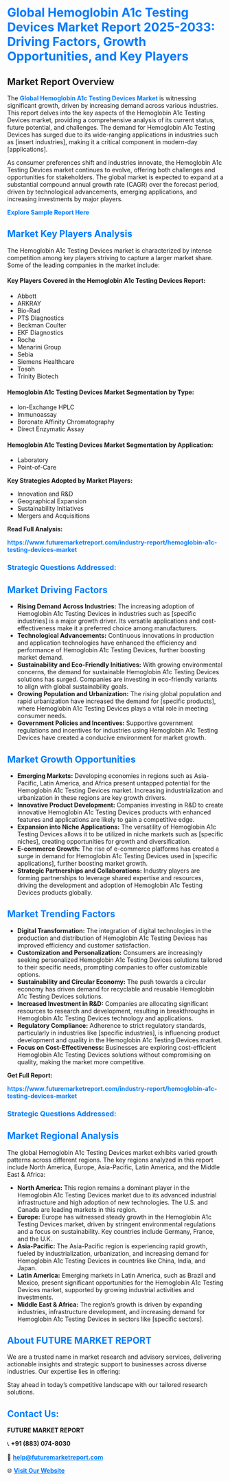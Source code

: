 <h1 style="color: #007BFF;">Global Hemoglobin A1c Testing Devices Market Report 2025-2033: Driving Factors, Growth Opportunities, and Key Players</h1>

<section id="overview">
<h2>Market Report Overview</h2>
<p>The <a href="https://www.futuremarketreport.com/industry-report/hemoglobin-a1c-testing-devices-market" style="color: #007BFF; text-decoration: none;"><strong>Global Hemoglobin A1c Testing Devices Market</strong></a> is witnessing significant growth, driven by increasing demand across various industries. This report delves into the key aspects of the Hemoglobin A1c Testing Devices market, providing a comprehensive analysis of its current status, future potential, and challenges. The demand for Hemoglobin A1c Testing Devices has surged due to its wide-ranging applications in industries such as [insert industries], making it a critical component in modern-day [applications].</p>
<p>As consumer preferences shift and industries innovate, the Hemoglobin A1c Testing Devices market continues to evolve, offering both challenges and opportunities for stakeholders. The global market is expected to expand at a substantial compound annual growth rate (CAGR) over the forecast period, driven by technological advancements, emerging applications, and increasing investments by major players.</p>
</section>

<section id="overview">
<p><a href="https://www.futuremarketreport.com/request-sample/reportId=99518" style="color: #007BFF; text-decoration: none;"><strong>Explore Sample Report Here</strong></a></p>
</section>

<section id="key-players">
<h2 style="color: #007BFF;">Market Key Players Analysis</h2>
<p>The Hemoglobin A1c Testing Devices market is characterized by intense competition among key players striving to capture a larger market share. Some of the leading companies in the market include:</p>
<h4>Key Players Covered in the Hemoglobin A1c Testing Devices Report:</h4>
<ul><li>Abbott</li><li>ARKRAY</li><li>Bio-Rad</li><li>PTS Diagnostics</li><li>Beckman Coulter</li><li>EKF Diagnostics</li><li>Roche</li><li>Menarini Group</li><li>Sebia</li><li>Siemens Healthcare</li><li>Tosoh</li><li>Trinity Biotech</li></ul>
<h4>Hemoglobin A1c Testing Devices Market Segmentation by Type:</h4>
<ul><li>Ion-Exchange HPLC</li><li>Immunoassay</li><li>Boronate Affinity Chromatography</li><li>Direct Enzymatic Assay</li></ul>

<h4>Hemoglobin A1c Testing Devices Market Segmentation by Application:</h4>
<ul><li>Laboratory</li><li>Point-of-Care</li></ul>
<p><strong>Key Strategies Adopted by Market Players:</strong></p>
<ul>
<li>Innovation and R&D</li>
<li>Geographical Expansion</li>
<li>Sustainability Initiatives</li>
<li>Mergers and Acquisitions</li>
</ul>
</section>

<section>
<p><strong>Read Full Analysis: </strong></p><a href="https://www.futuremarketreport.com/industry-report/hemoglobin-a1c-testing-devices-market" style="color: #007BFF; text-decoration: none;"><strong>https://www.futuremarketreport.com/industry-report/hemoglobin-a1c-testing-devices-market</strong></a>
<h3 style="color: #007BFF;">Strategic Questions Addressed:</h3>
</section>

<section id="driving-factors">
<h2 style="color: #007BFF;">Market Driving Factors</h2>
<ul>
<li><strong>Rising Demand Across Industries:</strong> The increasing adoption of Hemoglobin A1c Testing Devices in industries such as [specific industries] is a major growth driver. Its versatile applications and cost-effectiveness make it a preferred choice among manufacturers.</li>
<li><strong>Technological Advancements:</strong> Continuous innovations in production and application technologies have enhanced the efficiency and performance of Hemoglobin A1c Testing Devices, further boosting market demand.</li>
<li><strong>Sustainability and Eco-Friendly Initiatives:</strong> With growing environmental concerns, the demand for sustainable Hemoglobin A1c Testing Devices solutions has surged. Companies are investing in eco-friendly variants to align with global sustainability goals.</li>
<li><strong>Growing Population and Urbanization:</strong> The rising global population and rapid urbanization have increased the demand for [specific products], where Hemoglobin A1c Testing Devices plays a vital role in meeting consumer needs.</li>
<li><strong>Government Policies and Incentives:</strong> Supportive government regulations and incentives for industries using Hemoglobin A1c Testing Devices have created a conducive environment for market growth.</li>
</ul>
</section>

<section id="growth-opportunities">
<h2 style="color: #007BFF;">Market Growth Opportunities</h2>
<ul>
<li><strong>Emerging Markets:</strong> Developing economies in regions such as Asia-Pacific, Latin America, and Africa present untapped potential for the Hemoglobin A1c Testing Devices market. Increasing industrialization and urbanization in these regions are key growth drivers.</li>
<li><strong>Innovative Product Development:</strong> Companies investing in R&D to create innovative Hemoglobin A1c Testing Devices products with enhanced features and applications are likely to gain a competitive edge.</li>
<li><strong>Expansion into Niche Applications:</strong> The versatility of Hemoglobin A1c Testing Devices allows it to be utilized in niche markets such as [specific niches], creating opportunities for growth and diversification.</li>
<li><strong>E-commerce Growth:</strong> The rise of e-commerce platforms has created a surge in demand for Hemoglobin A1c Testing Devices used in [specific applications], further boosting market growth.</li>
<li><strong>Strategic Partnerships and Collaborations:</strong> Industry players are forming partnerships to leverage shared expertise and resources, driving the development and adoption of Hemoglobin A1c Testing Devices products globally.</li>
</ul>
</section>

<section id="trending-factors">
<h2 style="color: #007BFF;">Market Trending Factors</h2>
<ul>
<li><strong>Digital Transformation:</strong> The integration of digital technologies in the production and distribution of Hemoglobin A1c Testing Devices has improved efficiency and customer satisfaction.</li>
<li><strong>Customization and Personalization:</strong> Consumers are increasingly seeking personalized Hemoglobin A1c Testing Devices solutions tailored to their specific needs, prompting companies to offer customizable options.</li>
<li><strong>Sustainability and Circular Economy:</strong> The push towards a circular economy has driven demand for recyclable and reusable Hemoglobin A1c Testing Devices solutions.</li>
<li><strong>Increased Investment in R&D:</strong> Companies are allocating significant resources to research and development, resulting in breakthroughs in Hemoglobin A1c Testing Devices technology and applications.</li>
<li><strong>Regulatory Compliance:</strong> Adherence to strict regulatory standards, particularly in industries like [specific industries], is influencing product development and quality in the Hemoglobin A1c Testing Devices market.</li>
<li><strong>Focus on Cost-Effectiveness:</strong> Businesses are exploring cost-efficient Hemoglobin A1c Testing Devices solutions without compromising on quality, making the market more competitive.</li>
</ul>
</section>

<section>
<p><strong>Get Full Report: </strong></p><a href="https://www.futuremarketreport.com/industry-report/hemoglobin-a1c-testing-devices-market" style="color: #007BFF; text-decoration: none;"><strong>https://www.futuremarketreport.com/industry-report/hemoglobin-a1c-testing-devices-market</strong></a>
<h3 style="color: #007BFF;">Strategic Questions Addressed:</h3>
</section>


<section id="regional-analysis">
<h2 style="color: #007BFF;">Market Regional Analysis</h2>
<p>The global Hemoglobin A1c Testing Devices market exhibits varied growth patterns across different regions. The key regions analyzed in this report include North America, Europe, Asia-Pacific, Latin America, and the Middle East & Africa:</p>
<ul>
<li><strong>North America:</strong> This region remains a dominant player in the Hemoglobin A1c Testing Devices market due to its advanced industrial infrastructure and high adoption of new technologies. The U.S. and Canada are leading markets in this region.</li>
<li><strong>Europe:</strong> Europe has witnessed steady growth in the Hemoglobin A1c Testing Devices market, driven by stringent environmental regulations and a focus on sustainability. Key countries include Germany, France, and the U.K.</li>
<li><strong>Asia-Pacific:</strong> The Asia-Pacific region is experiencing rapid growth, fueled by industrialization, urbanization, and increasing demand for Hemoglobin A1c Testing Devices in countries like China, India, and Japan.</li>
<li><strong>Latin America:</strong> Emerging markets in Latin America, such as Brazil and Mexico, present significant opportunities for the Hemoglobin A1c Testing Devices market, supported by growing industrial activities and investments.</li>
<li><strong>Middle East & Africa:</strong> The region’s growth is driven by expanding industries, infrastructure development, and increasing demand for Hemoglobin A1c Testing Devices in sectors like [specific sectors].</li>
</ul>
</section>

<footer>
<h2 style="color: #007BFF;">About FUTURE MARKET REPORT</h2>
<p>We are a trusted name in market research and advisory services, delivering actionable insights and strategic support to businesses across diverse industries. Our expertise lies in offering:</p>

<p>Stay ahead in today’s competitive landscape with our tailored research solutions.</p>

<h2 style="color: #007BFF;">Contact Us:</h2>
<p><strong>FUTURE MARKET REPORT</strong></p>
<p>📞 <strong>+91 (883) 074-8030</strong></p>
<p>📧 <strong><a href="mailto:help@futuremarketreport.com" style="color: #007BFF;">help@futuremarketreport.com</a></strong></p>
<p>🌐 <strong><a href="https://www.futuremarketreport.com/" style="color: #007BFF;">Visit Our Website</a></strong></p>
</footer>